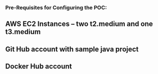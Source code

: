 ### Pre-Requisites for Configuring the POC:
##  AWS EC2 Instances – two t2.medium and one t3.medium
##	Git Hub account with sample java project
##	Docker Hub account
